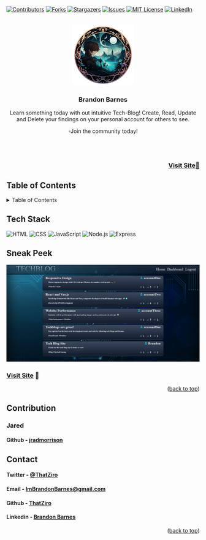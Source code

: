 <a name="readme-top"></a>

[![Contributors][contributors-shield]][contributors-url]
[![Forks][forks-shield]][forks-url]
[![Stargazers][stars-shield]][stars-url]
[![Issues][issues-shield]][issues-url]
[![MIT License][license-shield]][license-url]
[![LinkedIn][linkedin-shield]][linkedin-url]

<!-- PROJECT LOGO -->
<br />
<div align="center">
  <a href="https://github.com/ThatZiro/Tech-Blog/">
    <img src="./README_Assets/README-Logo.png" alt="Logo" width="160" height="160">
  </a>

<h3 align="center">Brandon Barnes</h3>

  <p align="center">

Learn something today with out intuitive Tech-Blog! Create, Read, Update and Delete your findings on your personal account for others to see.

-Join the community today!

  </p>

</div>
</br>
</br>

<h3 font size="1" align="right"><a href="https://warm-tor-21713-78158b52f6f4.herokuapp.com/" target="_blank">Visit Site🚀</a></h3>

## Table of Contents

<!-- TABLE OF CONTENTS -->
<details>
  <summary>Table of Contents</summary>
  <ol>
    <li><a href="#tech-stack">Tech Stack</a></li>
    <li><a href="#contact">Contact</a></li>0
    <li><a href="#contribution">Contact</a></li>
  </ol>
</details>

## Tech Stack

<a name="tech-stack"></a>
![HTML](https://img.shields.io/badge/HTML-%23E34F26.svg?style=for-the-badge&logo=html5)
![CSS](https://img.shields.io/badge/CSS-%231572B6.svg?style=for-the-badge&logo=css3)
![JavaScript](https://img.shields.io/badge/JavaScript-%23F7DF1E.svg?style=for-the-badge&logo=javascript&logoColor=%23black)
![Node.js](https://img.shields.io/badge/Node.js-%23339933.svg?style=for-the-badge&logo=node.js&logoColor=%23white)
![Express](https://img.shields.io/badge/Express-%23404d59.svg?style=for-the-badge&logo=express)

## Sneak Peek

![mockup720](./README_Assets/README-SneakPeak.png)

### <a href="https://frozen-atoll-50756-6fc6938823dd.herokuapp.com/" target="_blank">Visit Site</a> 🚀

<p align="right">(<a href="#readme-top">back to top</a>)</p>

## Contribution

<a name="contribution"></a>

<h3> Jared
<h4> Github - <a href="https://github.com/jradmorrison">jradmorrison</a></h4>

## Contact

<a name="contact"></a>

<h4>Twitter - <a href="https://twitter.com/ThatZiro">@ThatZiro</a></h4>
<h4>Email - <a href="mailto:ImBrandonBarnes@gmail.com">ImBrandonBarnes@gmail.com</a></h4>
<h4>Github - <a href="https://github.com/ThatZiro">ThatZiro</a></h4>
<h4>Linkedin - <a href="https://www.linkedin.com/in/brandon-barnes-4b2098232/">Brandon Barnes</a></h4>

<p align="right">(<a href="#readme-top">back to top</a>)</p>

<!-- MARKDOWN LINKS & IMAGES -->
<!-- https://www.markdownguide.org/basic-syntax/#reference-style-links -->

[contributors-shield]: https://img.shields.io/github/contributors/ThatZiro/Tech-Blog.svg?style=for-the-badge
[contributors-url]: https://github.com/ThatZiro/Tech-Blog/graphs/contributors
[forks-shield]: https://img.shields.io/github/forks/ThatZiro/Tech-Blog.svg?style=for-the-badge
[forks-url]: https://github.com/ThatZiro/Tech-Blog/network/members
[stars-shield]: https://img.shields.io/github/stars/ThatZiro/Tech-Blog.svg?style=for-the-badge
[stars-url]: https://github.com/ThatZiro/Tech-Blog/stargazers
[issues-shield]: https://img.shields.io/github/issues/ThatZiro/Tech-Blog.svg?style=for-the-badge
[issues-url]: https://github.com/ThatZiro/Tech-Blog/issues
[license-shield]: https://img.shields.io/github/license/ThatZiro/Tech-Blog.svg?style=for-the-badge
[license-url]: https://github.com/ThatZiro/Tech-Blog/blob/master/LICENSE.txt
[linkedin-shield]: https://img.shields.io/badge/-LinkedIn-black.svg?style=for-the-badge&logo=linkedin&colorB=555
[linkedin-url]: https://linkedin.com/in/linkedin_username
